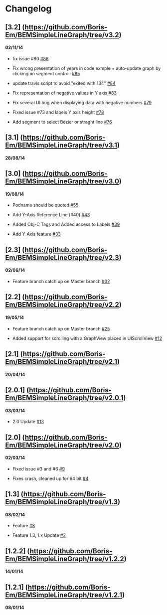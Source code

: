 # Changelog

## [3.2] (https://github.com/Boris-Em/BEMSimpleLineGraph/tree/v3.2)
#### 02/11/14
- fix issue #80 [\#86](https://github.com/Boris-Em/BEMSimpleLineGraph/pull/86)

- Fix wrong presentation of years in code exmple + auto-update graph by clicking on segment controll [\#85](https://github.com/Boris-Em/BEMSimpleLineGraph/pull/85)

- update travis script to avoid "exited with 134" [\#84](https://github.com/Boris-Em/BEMSimpleLineGraph/pull/84)

- Fix representation of negative values in Y axis [\#83](https://github.com/Boris-Em/BEMSimpleLineGraph/pull/83)

- Fix several UI bug when displaying data with negative numbers [\#79](https://github.com/Boris-Em/BEMSimpleLineGraph/pull/79)

- Fixed issue #73 and labels Y axis height [\#78](https://github.com/Boris-Em/BEMSimpleLineGraph/pull/78)

- Add segment to select Bezier or straght line [\#76](https://github.com/Boris-Em/BEMSimpleLineGraph/pull/76)

## [3.1] (https://github.com/Boris-Em/BEMSimpleLineGraph/tree/v3.1)
#### 28/08/14
## [3.0] (https://github.com/Boris-Em/BEMSimpleLineGraph/tree/v3.0)
#### 19/08/14
- Podname should be quoted [\#55](https://github.com/Boris-Em/BEMSimpleLineGraph/pull/55)

- Add Y-Axis Reference Line (#40) [\#43](https://github.com/Boris-Em/BEMSimpleLineGraph/pull/43)

- Added Obj-C Tags and Added access to Labels [\#39](https://github.com/Boris-Em/BEMSimpleLineGraph/pull/39)

- Add Y-Axis feature [\#33](https://github.com/Boris-Em/BEMSimpleLineGraph/pull/33)

## [2.3] (https://github.com/Boris-Em/BEMSimpleLineGraph/tree/v2.3)
#### 02/06/14
- Feature branch catch up on Master branch [\#32](https://github.com/Boris-Em/BEMSimpleLineGraph/pull/32)

## [2.2] (https://github.com/Boris-Em/BEMSimpleLineGraph/tree/v2.2)
#### 19/05/14
- Feature branch catch up on Master branch [\#25](https://github.com/Boris-Em/BEMSimpleLineGraph/pull/25)

- Added support for scrolling with a GraphView placed in UIScrollView [\#12](https://github.com/Boris-Em/BEMSimpleLineGraph/pull/12)

## [2.1] (https://github.com/Boris-Em/BEMSimpleLineGraph/tree/v2.1)
#### 20/04/14
## [2.0.1] (https://github.com/Boris-Em/BEMSimpleLineGraph/tree/v2.0.1)
#### 03/03/14
- 2.0 Update [\#13](https://github.com/Boris-Em/BEMSimpleLineGraph/pull/13)

## [2.0] (https://github.com/Boris-Em/BEMSimpleLineGraph/tree/v2.0)
#### 02/03/14
- Fixed issue #3 and #6 [\#9](https://github.com/Boris-Em/BEMSimpleLineGraph/pull/9)

- Fixes crash, cleaned up for 64 bit [\#4](https://github.com/Boris-Em/BEMSimpleLineGraph/pull/4)

## [1.3] (https://github.com/Boris-Em/BEMSimpleLineGraph/tree/v1.3)
#### 08/02/14
- Feature [\#8](https://github.com/Boris-Em/BEMSimpleLineGraph/pull/8)

- Feature 1.3, 1.x Update [\#2](https://github.com/Boris-Em/BEMSimpleLineGraph/pull/2)

## [1.2.2] (https://github.com/Boris-Em/BEMSimpleLineGraph/tree/v1.2.2)
#### 14/01/14
## [1.2.1] (https://github.com/Boris-Em/BEMSimpleLineGraph/tree/v1.2.1)
#### 08/01/14
